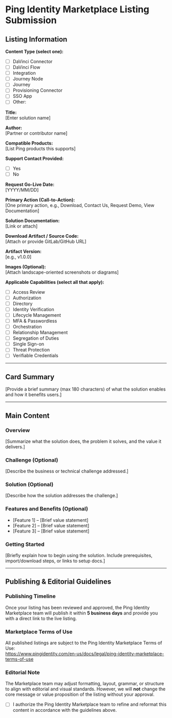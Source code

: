 # Ping Identity Marketplace Listing Submission

## Listing Information

**Content Type (select one):**  
- [ ] DaVinci Connector  
- [ ] DaVinci Flow  
- [ ] Integration  
- [ ] Journey Node  
- [ ] Journey  
- [ ] Provisioning Connector  
- [ ] SSO App  
- [ ] Other: 

**Title:**  
[Enter solution name]

**Author:**  
[Partner or contributor name]

**Compatible Products:**  
[List Ping products this supports]

**Support Contact Provided:**  
- [ ] Yes  
- [ ] No

**Request Go-Live Date:**  
[YYYY/MM/DD]

**Primary Action (Call-to-Action):**  
[One primary action, e.g., Download, Contact Us, Request Demo, View Documentation]

**Solution Documentation:**  
[Link or attach]

**Download Artifact / Source Code:**  
[Attach or provide GitLab/GitHub URL]

**Artifact Version:**  
[e.g., v1.0.0]

**Images (Optional):**  
[Attach landscape-oriented screenshots or diagrams]

**Applicable Capabilities (select all that apply):**  
- [ ] Access Review  
- [ ] Authorization  
- [ ] Directory  
- [ ] Identity Verification  
- [ ] Lifecycle Management  
- [ ] MFA & Passwordless  
- [ ] Orchestration  
- [ ] Relationship Management  
- [ ] Segregation of Duties  
- [ ] Single Sign-on  
- [ ] Threat Protection  
- [ ] Verifiable Credentials

---

## Card Summary

[Provide a brief summary (max 180 characters) of what the solution enables and how it benefits users.]

---

## Main Content

### Overview  
[Summarize what the solution does, the problem it solves, and the value it delivers.]

### Challenge (Optional)  
[Describe the business or technical challenge addressed.]

### Solution (Optional)  
[Describe how the solution addresses the challenge.]

### Features and Benefits (Optional)  
- [Feature 1] – [Brief value statement]  
- [Feature 2] – [Brief value statement]  
- [Feature 3] – [Brief value statement]

### Getting Started  
[Briefly explain how to begin using the solution. Include prerequisites, import/download steps, or links to setup docs.]

---

## Publishing & Editorial Guidelines

### Publishing Timeline  
Once your listing has been reviewed and approved, the Ping Identity Marketplace team will publish it within **5 business days** and provide you with a direct link to the live listing.

### Marketplace Terms of Use  
All published listings are subject to the Ping Identity Marketplace Terms of Use:  
https://www.pingidentity.com/en-us/docs/legal/ping-identity-marketplace-terms-of-use

### Editorial Note  
The Marketplace team may adjust formatting, layout, grammar, or structure to align with editorial and visual standards. However, we will **not** change the core message or value proposition of the listing without your approval.

- [ ] I authorize the Ping Identity Marketplace team to refine and reformat this content in accordance with the guidelines above.
